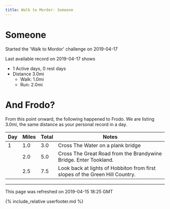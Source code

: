 ```yaml
---
title: Walk to Mordor: Someone
---
```


# Someone

Started the 'Walk to Mordor' challenge on 2019-04-17

Last available record on 2019-04-17 shows
* 1 Active days, 0 rest days
* Distance 3.0mi
  * Walk: 1.0mi
  * Run: 2.0mi

# And Frodo?
From this point onward, the following happened to Frodo.
We are listing 3.0mi, the same distance as your personal record in a day.

| Day | Miles | Total | Notes |
| --- | --- | --- | --- |
| 1 | 1.0 | 3.0 | Cross The Water on a plank bridge |
|   | 2.0 | 5.0 | Cross The Great Road from the Brandywine Bridge. Enter Tookland. |
|   | 2.5 | 7.5 | Look back at lights of Hobbiton from first slopes of the Green Hill Country. |


---
This page was refreshed on 2019-04-15 18:25 GMT

{% include_relative userfooter.md %}
